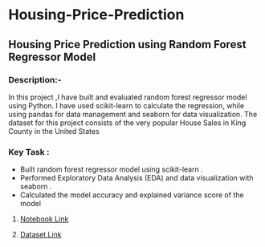 # Housing-Price-Prediction
<h2 align="left">Housing Price Prediction using Random Forest Regressor Model </h2>

### Description:-
In this project ,I have built and evaluated random forest regressor model using Python. I have used scikit-learn to calculate the regression, while using pandas for data management and seaborn for data visualization. The dataset for this project consists of the very popular House Sales in King County in the United States
### Key Task :
- Built random forest regressor model using scikit-learn .
- Performed Exploratory Data Analysis (EDA) and data visualization with seaborn .
- Calculated the model accuracy and explained variance score of the model

1. [Notebook Link](https://github.com/ditikrushna/Predict-Sales-Revenue-Using-Multiple-Regression-Model/blob/master/multiple.ipynb)

2. [Dataset Link](https://github.com/ditikrushna/Predict-Sales-Revenue-Using-Multiple-Regression-Model/blob/master/Advertising.csv)
